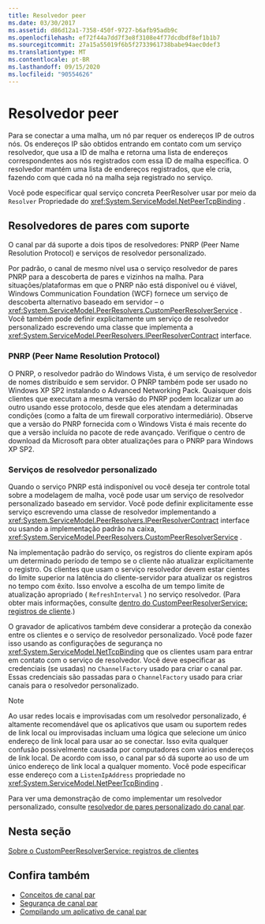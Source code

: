 ```yaml
---
title: Resolvedor peer
ms.date: 03/30/2017
ms.assetid: d86d12a1-7358-450f-9727-b6afb95adb9c
ms.openlocfilehash: ef72f44a7dd7f3e8f3108e4f77dcdbdf8ef1b1b7
ms.sourcegitcommit: 27a15a55019f6b5f2733961738babe94aec0def3
ms.translationtype: MT
ms.contentlocale: pt-BR
ms.lasthandoff: 09/15/2020
ms.locfileid: "90554626"
---
```

# <a name="peer-resolvers"></a>Resolvedor peer
Para se conectar a uma malha, um nó par requer os endereços IP de outros nós. Os endereços IP são obtidos entrando em contato com um serviço resolvedor, que usa a ID de malha e retorna uma lista de endereços correspondentes aos nós registrados com essa ID de malha específica. O resolvedor mantém uma lista de endereços registrados, que ele cria, fazendo com que cada nó na malha seja registrado no serviço.  
  
 Você pode especificar qual serviço concreta PeerResolver usar por meio da `Resolver` Propriedade do <xref:System.ServiceModel.NetPeerTcpBinding> .  
  
## <a name="supported-peer-resolvers"></a>Resolvedores de pares com suporte  
 O canal par dá suporte a dois tipos de resolvedores: PNRP (Peer Name Resolution Protocol) e serviços de resolvedor personalizado.  
  
 Por padrão, o canal de mesmo nível usa o serviço resolvedor de pares PNRP para a descoberta de pares e vizinhos na malha. Para situações/plataformas em que o PNRP não está disponível ou é viável, Windows Communication Foundation (WCF) fornece um serviço de descoberta alternativo baseado em servidor – o <xref:System.ServiceModel.PeerResolvers.CustomPeerResolverService> . Você também pode definir explicitamente um serviço de resolvedor personalizado escrevendo uma classe que implementa a <xref:System.ServiceModel.PeerResolvers.IPeerResolverContract> interface.  
  
### <a name="peer-name-resolution-protocol-pnrp"></a>PNRP (Peer Name Resolution Protocol)  
 O PNRP, o resolvedor padrão do Windows Vista, é um serviço de resolvedor de nomes distribuído e sem servidor. O PNRP também pode ser usado no Windows XP SP2 instalando o Advanced Networking Pack. Quaisquer dois clientes que executam a mesma versão do PNRP podem localizar um ao outro usando esse protocolo, desde que eles atendam a determinadas condições (como a falta de um firewall corporativo intermediário). Observe que a versão do PNRP fornecida com o Windows Vista é mais recente do que a versão incluída no pacote de rede avançado. Verifique o centro de download da Microsoft para obter atualizações para o PNRP para Windows XP SP2.  
  
### <a name="custom-resolver-services"></a>Serviços de resolvedor personalizado  
 Quando o serviço PNRP está indisponível ou você deseja ter controle total sobre a modelagem de malha, você pode usar um serviço de resolvedor personalizado baseado em servidor. Você pode definir explicitamente esse serviço escrevendo uma classe de resolvedor implementando a <xref:System.ServiceModel.PeerResolvers.IPeerResolverContract> interface ou usando a implementação padrão na caixa, <xref:System.ServiceModel.PeerResolvers.CustomPeerResolverService> .  
  
 Na implementação padrão do serviço, os registros do cliente expiram após um determinado período de tempo se o cliente não atualizar explicitamente o registro. Os clientes que usam o serviço resolvedor devem estar cientes do limite superior na latência do cliente-servidor para atualizar os registros no tempo com êxito. Isso envolve a escolha de um tempo limite de atualização apropriado ( `RefreshInterval` ) no serviço resolvedor. (Para obter mais informações, consulte [dentro do CustomPeerResolverService: registros de cliente](inside-the-custompeerresolverservice-client-registrations.md).)  
  
 O gravador de aplicativos também deve considerar a proteção da conexão entre os clientes e o serviço de resolvedor personalizado. Você pode fazer isso usando as configurações de segurança no <xref:System.ServiceModel.NetTcpBinding> que os clientes usam para entrar em contato com o serviço de resolvedor. Você deve especificar as credenciais (se usadas) no `ChannelFactory` usado para criar o canal par. Essas credenciais são passadas para o `ChannelFactory` usado para criar canais para o resolvedor personalizado.  
  
> [!NOTE]
> Ao usar redes locais e improvisadas com um resolvedor personalizado, é altamente recomendável que os aplicativos que usam ou suportem redes de link local ou improvisadas incluam uma lógica que selecione um único endereço de link local para usar ao se conectar. Isso evita qualquer confusão possivelmente causada por computadores com vários endereços de link local. De acordo com isso, o canal par só dá suporte ao uso de um único endereço de link local a qualquer momento. Você pode especificar esse endereço com a `ListenIpAddress` propriedade no <xref:System.ServiceModel.NetPeerTcpBinding> .  
  
 Para ver uma demonstração de como implementar um resolvedor personalizado, consulte [resolvedor de pares personalizado do canal par](/previous-versions/dotnet/netframework-3.5/ms751466(v=vs.90)).  
  
## <a name="in-this-section"></a>Nesta seção  
 [Sobre o CustomPeerResolverService: registros de clientes](inside-the-custompeerresolverservice-client-registrations.md)  
  
## <a name="see-also"></a>Confira também

- [Conceitos de canal par](peer-channel-concepts.md)
- [Segurança de canal par](peer-channel-security.md)
- [Compilando um aplicativo de canal par](building-a-peer-channel-application.md)
